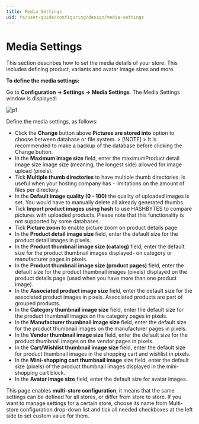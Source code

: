 ```yaml
---
title: Media Settings
uid: fa/user-guide/configuring/design/media-settings
---
```


# Media Settings

This section describes how to set the media details of your store. This includes defining product, variants and avatar image sizes and more.

**To define the media settings:**

Go to **Configuration → Settings → Media Settings**. The Media Settings window is displayed:

![p1](_static/media-settings/media_sett_1.png)

Define the media settings, as follows:

- Click the **Change** button above **Pictures are stored into** option to choose between database or file system. > [!NOTE] > It is recommended to make a backup of the database before clicking the Change button.
- In the **Maximum image size** field, enter the maximumProduct detail image size image size (meaning, the longest side) allowed for image upload (pixels).
- Tick **Multiple thumb directories** to have multiple thumb directories. Is useful when your hosting company has - limitations on the amount of files per directory.
- In the **Default image quality (0 - 100)** the quality of uploaded images is set. You would have to manually delete all already generated thumbs.
- Tick **Import product images using hash** to use HASHBYTES to compare pictures with uploaded products. Please note that this functionality is not supported by some databases.
- Tick **Picture zoom** to enable picture zoom on product details page.
- In the **Product detail image size** field, enter the default size for the product detail images in pixels.
- In the **Product thumbnail image size (catalog)** field, enter the default size for the product thumbnail images displayed- on category or manufacturer pages in pixels.
- In the **Product thumbnail image size (product pages)** field, enter the default size for the product thumbnail images (pixels) displayed on the product details page (used when you have more than one product image).
- In the **Associated product image size** field, enter the default size for the associated product images in pixels. Associated products are part of grouped products.
- In the **Category thumbnail image size** field, enter the default size for the product thumbnail images on the category pages in pixels.
- In the **Manufacturer thumbnail image size** field, enter the default size for the product thumbnail images on the manufacturer pages in pixels.
- In the **Vendor thumbnail image size** field, enter the default size for the product thumbnail images on the vendor pages in pixels.
- In the **Cart/Wishlist thumbnail image size** field, enter the default size for product thumbnail images in the shopping cart and wishlist in pixels.
- In the **Mini-shopping cart thumbnail image** size field, enter the default size (pixels) of the product thumbnail images displayed in the mini-shopping cart block.
- In the **Avatar image size** field, enter the default size for avatar images.

This page enables **multi-store configuration**, it means that the same settings can be defined for all stores, or differ from store to store. If you want to manage settings for a certain store, choose its name from Multi-store configuration drop-down list and tick all needed checkboxes at the left side to set custom value for them.